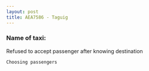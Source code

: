 ```yaml
---
layout: post
title: AEA7586 - Taguig
---
```


### Name of taxi: 

Refused to accept passenger after knowing destination

```Choosing passengers```
